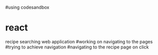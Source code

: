 #using codesandbox
# react
recipe searching web application 
#working on navigating to the pages 
#trying to achieve navigation
#navigating to the recipe page on click

